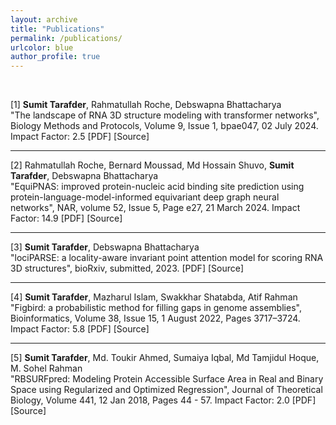 ```yaml
---
layout: archive
title: "Publications"
permalink: /publications/
urlcolor: blue
author_profile: true
---
```


<style>
    a {
      text-decoration: none; 
    }

    a:hover {
      text-decoration: underline; 
    }
    
</style>

&nbsp;

[1] **Sumit Tarafder**, Rahmatullah Roche,  Debswapna Bhattacharya <br>
<a href="https://doi.org/10.1093/biomethods/bpae047">"The landscape of RNA 3D structure modeling with transformer networks"</a>, Biology Methods and Protocols, Volume 9, Issue 1, bpae047, 02 July 2024.  Impact Factor: 2.5 [[PDF](../files/RNAMark.pdf)] [[Source](https://github.com/Bhattacharya-Lab/RNAmark)]<br>

---

[2] Rahmatullah Roche, Bernard Moussad, Md Hossain Shuvo, **Sumit Tarafder**, Debswapna Bhattacharya <br>
<a href="https://doi.org/10.1093/nar/gkae039">"EquiPNAS: improved protein-nucleic acid binding site prediction using protein-language-model-informed equivariant deep graph neural networks"</a>, NAR, volume 52, Issue 5, Page e27, 21 March 2024.  Impact Factor: 14.9 [[PDF](../files/EquiPNAS.pdf)] [[Source](https://github.com/Bhattacharya-Lab/EquiPNAS)]<br>

---

[3] **Sumit Tarafder**, Debswapna Bhattacharya <br>
    <a href="https://doi.org/10.1101/2023.11.04.565599">"lociPARSE: a locality-aware invariant point attention model for scoring RNA 3D structures"</a>, bioRxiv, submitted, 2023. [[PDF](../files/lociPARSE.pdf)] [[Source](https://github.com/Bhattacharya-Lab/lociPARSE)]<br>

---
[4] **Sumit Tarafder**, Mazharul Islam, Swakkhar Shatabda, Atif Rahman <br>
    <a href="https://doi.org/10.1093/bioinformatics/btac404">"Figbird: a probabilistic method for filling gaps in genome assemblies"</a>, Bioinformatics, Volume 38, Issue 15, 1 August 2022, Pages 3717–3724. Impact Factor: 5.8 [[PDF](../files/Figbird.pdf)] [[Source](https://github.com/SumitTarafder/Figbird)]<br>
    
---

[5] **Sumit Tarafder**, Md. Toukir Ahmed, Sumaiya Iqbal, Md Tamjidul Hoque, M. Sohel Rahman <br>
<a href="https://doi.org/10.1016/j.jtbi.2017.12.029">"RBSURFpred: Modeling Protein Accessible Surface Area in Real and Binary Space using Regularized and Optimized Regression"</a>, Journal of Theoretical Biology, Volume 441, 12 Jan 2018, Pages 44 - 57. Impact Factor: 2.0 [[PDF](../files/RBSurfPred.pdf)] [[Source](https://github.com/SumitTarafder/RBSURFpred)]
